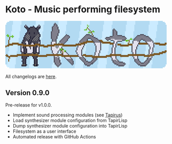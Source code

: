 # Koto - Music performing filesystem

![koto logo](koto-logo.gif)

All changelogs are [here](CHANGELOG.md).

## Version 0.9.0

Pre-release for v1.0.0.

- Implement sound processing modules (see [Tapirus](https://github.com/t-sin/tapirus))
- Load synthesizer module configuration from TapirLisp
- Dump synthesizer module configuration into TapirLisp
- Filesystem as a user interface
- Automated release with GitHub Actions
